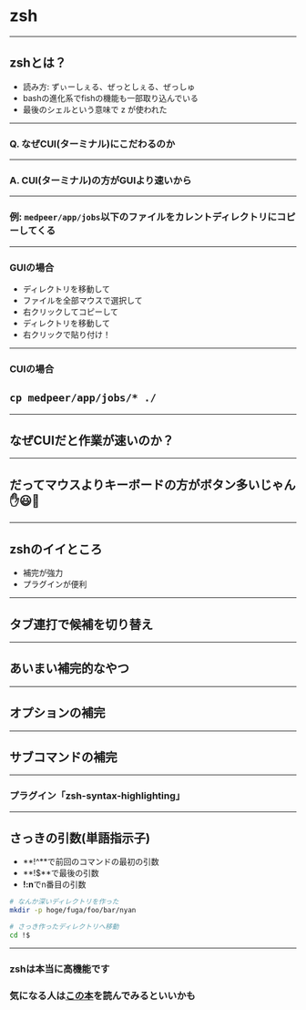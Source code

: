 # zsh

---

## zshとは？
- 読み方: ずぃーしぇる、ぜっとしぇる、ぜっしゅ
- bashの進化系でfishの機能も一部取り込んでいる
- 最後のシェルという意味で z が使われた

---

### Q. なぜCUI(ターミナル)にこだわるのか

---

### A. CUI(ターミナル)の方がGUIより速いから

---

### 例: `medpeer/app/jobs`以下のファイルをカレントディレクトリにコピーしてくる

---

### GUIの場合
- ディレクトリを移動して
- ファイルを全部マウスで選択して
- 右クリックしてコピーして
- ディレクトリを移動して
- 右クリックで貼り付け！

---

### CUIの場合
## `cp medpeer/app/jobs/* ./`

---

## なぜCUIだと作業が速いのか？

---

## だってマウスよりキーボードの方がボタン多いじゃん✋😃🤚

---

## zshのイイところ
- 補完が強力
- プラグインが便利

---

## タブ連打で候補を切り替え

---

## あいまい補完的なやつ

---

## オプションの補完

---

## サブコマンドの補完

---

### プラグイン「zsh-syntax-highlighting」

---

## さっきの引数(単語指示子)

- **!^**で前回のコマンドの最初の引数
- **!$**で最後の引数
- **!:n**でn番目の引数

```sh
# なんか深いディレクトリを作った
mkdir -p hoge/fuga/foo/bar/nyan

# さっき作ったディレクトリへ移動
cd !$
```

---

### zshは本当に高機能です
### 気になる人は[この本](https://www.amazon.co.jp/zsh%E3%81%AE%E6%9C%AC-%E3%82%A8%E3%83%83%E3%82%BB%E3%83%B3%E3%82%B7%E3%83%A3%E3%83%AB%E3%82%BD%E3%83%95%E3%83%88%E3%82%A6%E3%82%A7%E3%82%A2%E3%82%AC%E3%82%A4%E3%83%89%E3%83%96%E3%83%83%E3%82%AF-%E5%BA%83%E7%80%AC-%E9%9B%84%E4%BA%8C/dp/4774138649)を読んでみるといいかも
